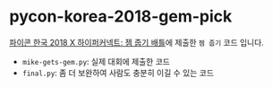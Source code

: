 # pycon-korea-2018-gem-pick

[파이콘 한국 2018 X 하이퍼커넥트: 젬 줍기 배틀](https://hyperconnect.github.io/2018/08/18/gem-pick-start.html)에 제출한 `젬 줍기` 코드 입니다.
* `mike-gets-gem.py`: 실제 대회에 제출한 코드
* `final.py`: 좀 더 보완하여 사람도 충분히 이길 수 있는 코드
